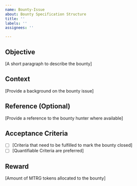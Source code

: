 ```yaml
---
name: Bounty-Issue
about: Bounty Specification Structure 
title: ''
labels: ''
assignees: ''

---
```


## Objective
[A short paragraph to describe the bounty]

## Context
[Provide a background on the bounty issue]

## Reference (Optional)
[Provide a reference to the bounty hunter where available]

## Acceptance Criteria
* [ ] [Criteria that need to be fulfilled to mark the bounty closed]
* [ ] [Quantifiable Criteria are preferred]

## Reward
[Amount of MTRG tokens allocated to the bounty]
